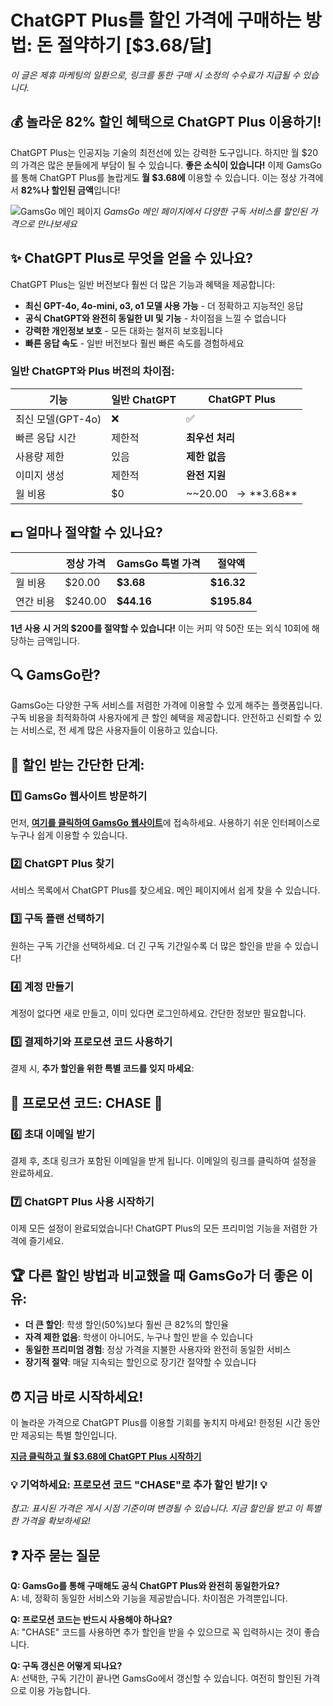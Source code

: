# **ChatGPT Plus를 할인 가격에 구매하는 방법: 돈 절약하기 [$3.68/달]**

*이 글은 제휴 마케팅의 일환으로, 링크를 통한 구매 시 소정의 수수료가 지급될 수 있습니다.*

## 💰 **놀라운 82% 할인 혜택으로 ChatGPT Plus 이용하기!**

ChatGPT Plus는 인공지능 기술의 최전선에 있는 강력한 도구입니다. 하지만 월 $20의 가격은 많은 분들에게 부담이 될 수 있습니다. **좋은 소식이 있습니다!** 이제 GamsGo를 통해 ChatGPT Plus를 놀랍게도 **월 $3.68에** 이용할 수 있습니다. 이는 정상 가격에서 **82%나 할인된 금액**입니다!

![GamsGo 메인 페이지](./assets/images/main.png)
*GamsGo 메인 페이지에서 다양한 구독 서비스를 할인된 가격으로 만나보세요*

## ✨ **ChatGPT Plus로 무엇을 얻을 수 있나요?**

ChatGPT Plus는 일반 버전보다 훨씬 더 많은 기능과 혜택을 제공합니다:

- **최신 GPT-4o, 4o-mini, o3, o1 모델 사용 가능** - 더 정확하고 지능적인 응답
- **공식 ChatGPT와 완전히 동일한 UI 및 기능** - 차이점을 느낄 수 없습니다
- **강력한 개인정보 보호** - 모든 대화는 철저히 보호됩니다
- **빠른 응답 속도** - 일반 버전보다 훨씬 빠른 속도를 경험하세요

### 일반 ChatGPT와 Plus 버전의 차이점:

| 기능 | 일반 ChatGPT | **ChatGPT Plus** |
|------|-------------|-----------------|
| 최신 모델(GPT-4o) | ❌ | ✅ |
| 빠른 응답 시간 | 제한적 | **최우선 처리** |
| 사용량 제한 | 있음 | **제한 없음** |
| 이미지 생성 | 제한적 | **완전 지원** |
| 월 비용 | $0 | ~~$20.00~~ → **$3.68** |

## 💵 **얼마나 절약할 수 있나요?**

| | 정상 가격 | **GamsGo 특별 가격** | **절약액** |
|---|---|---|---|
| 월 비용 | $20.00 | **$3.68** | **$16.32** |
| 연간 비용 | $240.00 | **$44.16** | **$195.84** |

**1년 사용 시 거의 $200를 절약할 수 있습니다!** 이는 커피 약 50잔 또는 외식 10회에 해당하는 금액입니다.

## 🔍 **GamsGo란?**

GamsGo는 다양한 구독 서비스를 저렴한 가격에 이용할 수 있게 해주는 플랫폼입니다. 구독 비용을 최적화하여 사용자에게 큰 할인 혜택을 제공합니다. 안전하고 신뢰할 수 있는 서비스로, 전 세계 많은 사용자들이 이용하고 있습니다.

## 📝 **할인 받는 간단한 단계**:

### 1️⃣ GamsGo 웹사이트 방문하기
먼저, [**여기를 클릭하여 GamsGo 웹사이트**](https://www.gamsgo.com/partner/ykeX7B)에 접속하세요. 사용하기 쉬운 인터페이스로 누구나 쉽게 이용할 수 있습니다.

### 2️⃣ ChatGPT Plus 찾기
서비스 목록에서 ChatGPT Plus를 찾으세요. 메인 페이지에서 쉽게 찾을 수 있습니다.

### 3️⃣ 구독 플랜 선택하기
원하는 구독 기간을 선택하세요. 더 긴 구독 기간일수록 더 많은 할인을 받을 수 있습니다!

### 4️⃣ 계정 만들기
계정이 없다면 새로 만들고, 이미 있다면 로그인하세요. 간단한 정보만 필요합니다.

### 5️⃣ 결제하기와 프로모션 코드 사용하기
결제 시, **추가 할인을 위한 특별 코드를 잊지 마세요**:

## 🎁 **프로모션 코드: CHASE** 🎁

### 6️⃣ 초대 이메일 받기
결제 후, 초대 링크가 포함된 이메일을 받게 됩니다. 이메일의 링크를 클릭하여 설정을 완료하세요.

### 7️⃣ ChatGPT Plus 사용 시작하기
이제 모든 설정이 완료되었습니다! ChatGPT Plus의 모든 프리미엄 기능을 저렴한 가격에 즐기세요.

## 🏆 **다른 할인 방법과 비교했을 때 GamsGo가 더 좋은 이유**:

- **더 큰 할인**: 학생 할인(50%)보다 훨씬 큰 82%의 할인율
- **자격 제한 없음**: 학생이 아니어도, 누구나 할인 받을 수 있습니다
- **동일한 프리미엄 경험**: 정상 가격을 지불한 사용자와 완전히 동일한 서비스
- **장기적 절약**: 매달 지속되는 할인으로 장기간 절약할 수 있습니다

## ⏰ **지금 바로 시작하세요!**

이 놀라운 가격으로 ChatGPT Plus를 이용할 기회를 놓치지 마세요! 한정된 시간 동안만 제공되는 특별 할인입니다.

[**지금 클릭하고 월 $3.68에 ChatGPT Plus 시작하기**](https://www.gamsgo.com/partner/ykeX7B)

### 💡 **기억하세요: 프로모션 코드 "CHASE"로 추가 할인 받기!** 💡

*참고: 표시된 가격은 게시 시점 기준이며 변경될 수 있습니다. 지금 할인을 받고 이 특별한 가격을 확보하세요!*

## ❓ **자주 묻는 질문**

**Q: GamsGo를 통해 구매해도 공식 ChatGPT Plus와 완전히 동일한가요?**  
A: 네, 정확히 동일한 서비스와 기능을 제공받습니다. 차이점은 가격뿐입니다.

**Q: 프로모션 코드는 반드시 사용해야 하나요?**  
A: "CHASE" 코드를 사용하면 추가 할인을 받을 수 있으므로 꼭 입력하시는 것이
좋습니다.

**Q: 구독 갱신은 어떻게 되나요?**  
A: 선택한, 구독 기간이 끝나면 GamsGo에서 갱신할 수 있습니다. 여전히 할인된 가격으로 이용 가능합니다.
